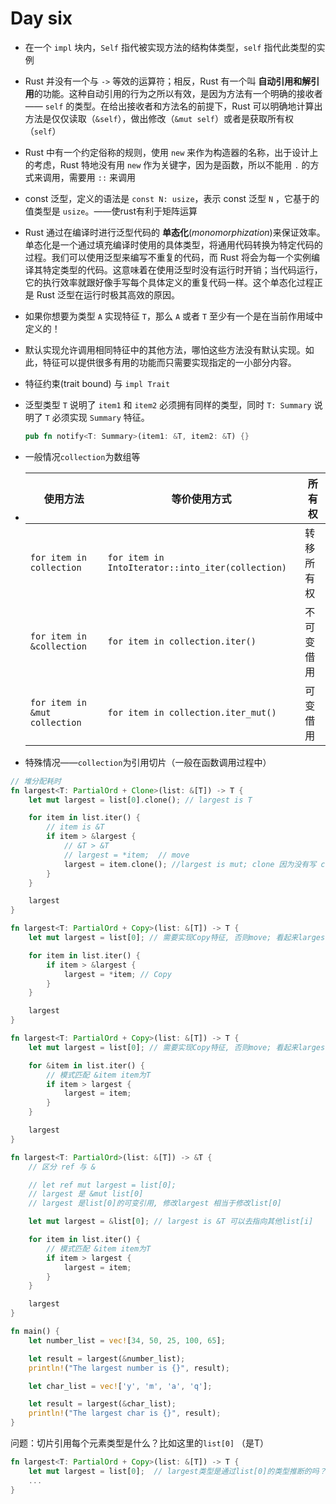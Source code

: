 # Day six

- 在一个 `impl` 块内，`Self` 指代被实现方法的结构体类型，`self` 指代此类型的实例

- Rust 并没有一个与 `->` 等效的运算符；相反，Rust 有一个叫 **自动引用和解引用**的功能。这种自动引用的行为之所以有效，是因为方法有一个明确的接收者—— `self` 的类型。在给出接收者和方法名的前提下，Rust 可以明确地计算出方法是仅仅读取（`&self`），做出修改（`&mut self`）或者是获取所有权（`self`）

- Rust 中有一个约定俗称的规则，使用 `new` 来作为构造器的名称，出于设计上的考虑，Rust 特地没有用 `new` 作为关键字，因为是函数，所以不能用 `.` 的方式来调用，需要用 `::` 来调用

-  const 泛型，定义的语法是 `const N: usize`，表示 const 泛型 `N` ，它基于的值类型是 `usize`。——使rust有利于矩阵运算

- Rust 通过在编译时进行泛型代码的 **单态化**(*monomorphization*)来保证效率。单态化是一个通过填充编译时使用的具体类型，将通用代码转换为特定代码的过程。我们可以使用泛型来编写不重复的代码，而 Rust 将会为每一个实例编译其特定类型的代码。这意味着在使用泛型时没有运行时开销；当代码运行，它的执行效率就跟好像手写每个具体定义的重复代码一样。这个单态化过程正是 Rust 泛型在运行时极其高效的原因。

- 如果你想要为类型 `A` 实现特征 `T`，那么 `A` 或者 `T` 至少有一个是在当前作用域中定义的！

- 默认实现允许调用相同特征中的其他方法，哪怕这些方法没有默认实现。如此，特征可以提供很多有用的功能而只需要实现指定的一小部分内容。

- 特征约束(trait bound) 与 `impl Trait` 

- 泛型类型 `T` 说明了 `item1` 和 `item2` 必须拥有同样的类型，同时 `T: Summary` 说明了 `T` 必须实现 `Summary` 特征。

  ```rust
  pub fn notify<T: Summary>(item1: &T, item2: &T) {}
  ```

- 一般情况`collection`为数组等

- | 使用方法                      | 等价使用方式                                      | 所有权     |
  | ----------------------------- | ------------------------------------------------- | ---------- |
  | `for item in collection`      | `for item in IntoIterator::into_iter(collection)` | 转移所有权 |
  | `for item in &collection`     | `for item in collection.iter()`                   | 不可变借用 |
  | `for item in &mut collection` | `for item in collection.iter_mut()`               | 可变借用   |

  

-   特殊情况——`collection`为引用切片（一般在函数调用过程中）

  ```rust
  // 堆分配耗时
  fn largest<T: PartialOrd + Clone>(list: &[T]) -> T {
      let mut largest = list[0].clone(); // largest is T
  
      for item in list.iter() {
          // item is &T
          if item > &largest {
              // &T > &T
              // largest = *item;  // move
              largest = item.clone(); //largest is mut; clone 因为没有写 copy
          }
      }
  
      largest
  }
  
  fn largest<T: PartialOrd + Copy>(list: &[T]) -> T {
      let mut largest = list[0]; // 需要实现Copy特征, 否则move; 看起来largest是T
  
      for item in list.iter() {
          if item > &largest {
              largest = *item; // Copy
          }
      }
  
      largest
  }
  
  fn largest<T: PartialOrd + Copy>(list: &[T]) -> T {
      let mut largest = list[0]; // 需要实现Copy特征, 否则move; 看起来largest是T
  
      for &item in list.iter() {
          // 模式匹配 &item item为T
          if item > largest {
              largest = item;
          }
      }
  
      largest
  }
  
  fn largest<T: PartialOrd>(list: &[T]) -> &T {
      // 区分 ref 与 &
  
      // let ref mut largest = list[0];
      // largest 是 &mut list[0]
      // largest 是list[0]的可变引用, 修改largest 相当于修改list[0]
  
      let mut largest = &list[0]; // largest is &T 可以去指向其他list[i]
  
      for item in list.iter() {
          // 模式匹配 &item item为T
          if item > largest {
              largest = item;
          }
      }
  
      largest
  }
  
  fn main() {
      let number_list = vec![34, 50, 25, 100, 65];
  
      let result = largest(&number_list);
      println!("The largest number is {}", result);
  
      let char_list = vec!['y', 'm', 'a', 'q'];
  
      let result = largest(&char_list);
      println!("The largest char is {}", result);
  }
  ```

  问题：切片引用每个元素类型是什么？比如这里的`list[0]` （是T）

  ```rust
  fn largest<T: PartialOrd + Copy>(list: &[T]) -> T {
      let mut largest = list[0];  // largest类型是通过list[0]的类型推断的吗？
      ...
  }
  ```

  